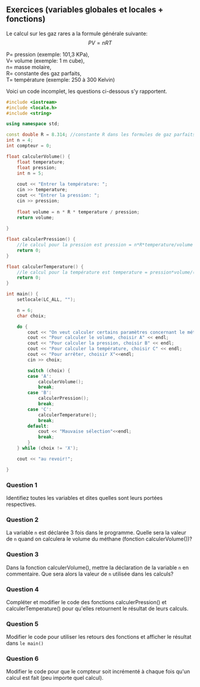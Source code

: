 ## Exercices (variables globales et locales + fonctions)

Le calcul sur les gaz rares a la formule générale suivante: 
$$
PV= nRT
$$

P= pression (exemple: 101,3 KPa), <br>
V= volume (exemple: 1 m cube), <br>
n= masse molaire, <br>
R= constante des gaz parfaits, <br>
T= température (exemple: 250 à 300 Kelvin)


Voici un code incomplet, les questions ci-dessous s'y rapportent. 

```cpp
#include <iostream>
#include <locale.h>
#include <string>

using namespace std;

const double R = 8.314; //constante R dans les formules de gaz parfaits
int n = 4;
int compteur = 0;

float calculerVolume() {
	float temperature;
	float pression;
	int n = 5; 
	
	cout << "Entrer la température: ";
	cin >> temperature;
	cout << "Entrer la pression: ";
	cin >> pression;
	
	float volume = n * R * temperature / pression;
	return volume;
	
}

float calculerPression() {
	//le calcul pour la pression est pression = n*R*temperature/volume
	return 0;
}

float calculerTemperature() {
	//le calcul pour la température est temperature = pression*volume/(n*R)
	return 0;
}

int main() {
	setlocale(LC_ALL, "");

	n = 6;
	char choix;

	do {
		cout << "On veut calculer certains paramètres concernant le métane (CH4)." << endl;
		cout << "Pour calculer le volume, choisir A" << endl;
		cout << "Pour calculer la pression, choisir B" << endl;
		cout << "Pour calculer la température, choisir C" << endl;
		cout << "Pour arrêter, choisir X"<<endl;
		cin >> choix;

		switch (choix) {
		case 'A':
			calculerVolume();
			break;
		case 'B':
			calculerPression();
			break;
		case 'C':
			calculerTemperature();
			break;
		default:
			cout << "Mauvaise sélection"<<endl;
			break;
		}
	} while (choix != 'X');

	cout << "au revoir!";

}


```

### Question 1 

Identifiez toutes les variables et dites quelles sont leurs portées respectives. 

### Question 2

La variable `n` est déclarée 3 fois dans le programme. Quelle sera la valeur de `n` quand on calculera le volume du méthane (fonction calculerVolume())?

### Question 3

Dans la fonction calculerVolume(), mettre la déclaration de la variable `n` en commentaire. Que sera alors la valeur de `n` utilisée dans les calculs?

### Question 4

Compléter et modifier le code des fonctions calculerPression() et calculerTemperature() pour qu'elles retournent le résultat de leurs calculs. 

### Question 5

Modifier le code pour utiliser les retours des fonctions et afficher le résultat dans `le main()`

### Question 6

Modifier le code pour que le compteur soit incrémenté à chaque fois qu'un calcul est fait (peu importe quel calcul).
